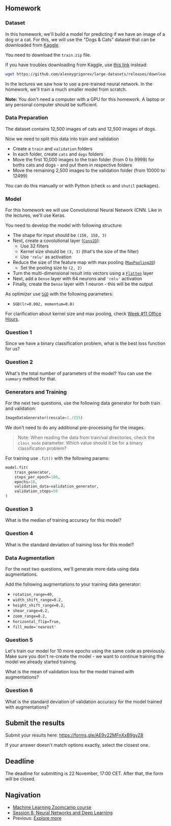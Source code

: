 ## Homework

### Dataset

In this homework, we'll build a model for predicting if we have an image of a dog or a cat. For this,
we will use the "Dogs & Cats" dataset that can be downloaded from [Kaggle](https://www.kaggle.com/c/dogs-vs-cats/data). 

You need to download the `train.zip` file.

If you have troubles downloading from Kaggle, use [this link](https://github.com/alexeygrigorev/large-datasets/releases/download/dogs-cats/train.zip) instead:

```bash
wget https://github.com/alexeygrigorev/large-datasets/releases/download/dogs-cats/train.zip
```

In the lectures we saw how to use a pre-trained neural network. In the homework, we'll train a much smaller model from scratch. 

**Note:** You don't need a computer with a GPU for this homework. A laptop or any personal computer should be sufficient. 


### Data Preparation

The dataset contains 12,500 images of cats and 12,500 images of dogs. 

Now we need to split this data into train and validation

* Create a `train` and `validation` folders
* In each folder, create `cats` and `dogs` folders
* Move the first 10,000 images to the train folder (from 0 to 9999) for boths cats and dogs - and put them in respective folders
* Move the remaining 2,500 images to the validation folder (from 10000 to 12499)

You can do this manually or with Python (check `os` and `shutil` packages).


### Model

For this homework we will use Convolutional Neural Network (CNN. Like in the lectures, we'll use Keras.

You need to develop the model with following structure:

* The shape for input should be `(150, 150, 3)`
* Next, create a covolutional layer ([`Conv2D`](https://keras.io/api/layers/convolution_layers/convolution2d/)):
    * Use 32 filters
    * Kernel size should be `(3, 3)` (that's the size of the filter)
    * Use `'relu'` as activation 
* Reduce the size of the feature map with max pooling ([`MaxPooling2D`](https://keras.io/api/layers/pooling_layers/max_pooling2d/))
    * Set the pooling size to `(2, 2)`
* Turn the multi-dimensional result into vectors using a [`Flatten`](https://keras.io/api/layers/reshaping_layers/flatten/) layer
* Next, add a `Dense` layer with 64 neurons and `'relu'` activation
* Finally, create the `Dense` layer with 1 neuron - this will be the output

As optimizer use [`SGD`](https://keras.io/api/optimizers/sgd/) with the following parameters:

* `SGD(lr=0.002, momentum=0.8)`


For clarification about kernel size and max pooling, check [Week #11 Office Hours](https://www.youtube.com/watch?v=1WRgdBTUaAc).


### Question 1

Since we have a binary classification problem, what is the best loss function for us?


### Question 2

What's the total number of parameters of the model? You can use the `summary` method for that. 


### Generators and Training

For the next two questions, use the following data generator for both train and validation:

```python
ImageDataGenerator(rescale=1./255)
```

We don't need to do any additional pre-processing for the images.

> Note: When reading the data from train/val directories, check the `class_mode` 
> parameter. Which value should it be for a binary classification problem?


For training use `.fit()` with the following params:

```python
model.fit(
    train_generator,
    steps_per_epoch=100,
    epochs=10,
    validation_data=validation_generator,
    validation_steps=50
)
```

### Question 3

What is the median of training accuracy for this model?

### Question 4

What is the standard deviation of training loss for this model?

### Data Augmentation

For the next two questions, we'll generate more data using data augmentations. 

Add the following augmentations to your training data generator:

* `rotation_range=40,`
* `width_shift_range=0.2,`
* `height_shift_range=0.2,`
* `shear_range=0.2,`
* `zoom_range=0.2,`
* `horizontal_flip=True,`
* `fill_mode='nearest'`


### Question 5 

Let's train our model for 10 more epochs using the same code as previously.
Make sure you don't re-create the model - we want to continue training the model
we already started training.

What is the mean of validation loss for the model trained with augmentations?

### Question 6

What is the standard deviation of validation accuracy for the model trained with augmentations?


## Submit the results

Submit your results here: https://forms.gle/AE9v22MFnXxB9gyZ8

If your answer doesn't match options exactly, select the closest one.


## Deadline

The deadline for submitting is 22 November, 17:00 CET. After that, the form will be closed.


## Nagivation

* [Machine Learning Zoomcamp course](../)
* [Session 8: Neural Networks and Deep Learning](./)
* Previous: [Explore more](14-explore-more.md)
